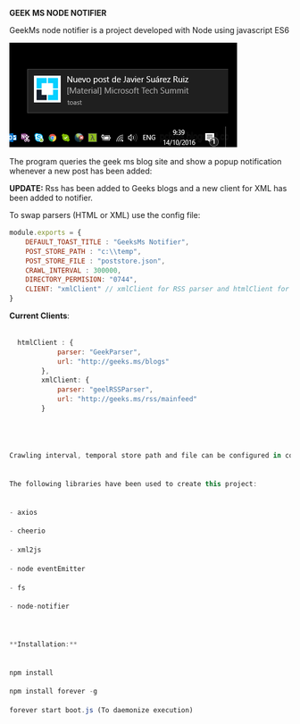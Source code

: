 **GEEK MS NODE NOTIFIER**

GeekMs node notifier is a project developed with Node using javascript ES6



![alt tag](https://raw.githubusercontent.com/carloslanderas/geekms-node-notifier/master/images/sampleimage.png)



The program queries the geek ms blog site and show a popup notification whenever a new post has been added:

**UPDATE:** Rss has been added to Geeks blogs and a new client for XML has been added to notifier.

To swap parsers (HTML or XML) use the config file:


```javascript
module.exports = {    
    DEFAULT_TOAST_TITLE : "GeeksMs Notifier",
    POST_STORE_PATH : "c:\\temp",
    POST_STORE_FILE : "poststore.json",
    CRAWL_INTERVAL : 300000,
    DIRECTORY_PERMISION: "0744",
    CLIENT: "xmlClient" // xmlClient for RSS parser and htmlClient for html parser
}
```


**Current Clients**:
```javascript

  htmlClient : {
            parser: "GeekParser",
            url: "http://geeks.ms/blogs"
        },
        xmlClient: {
            parser: "geelRSSParser",
            url: "http://geeks.ms/rss/mainfeed"
        }




Crawling interval, temporal store path and file can be configured in config/appConfig.js settings.


The following libraries have been used to create this project:


- axios

- cheerio

- xml2js

- node eventEmitter

- fs

- node-notifier



**Installation:**


npm install

npm install forever -g

forever start boot.js (To daemonize execution)
